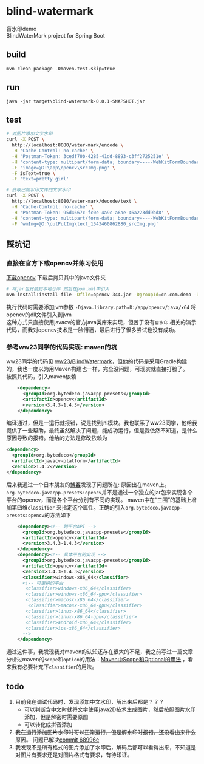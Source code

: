# blind-watermark
盲水印demo  
BlindWaterMark project for Spring Boot

## build
```
mvn clean package -Dmaven.test.skip=true
```

## run
```
java -jar target\blind-watermark-0.0.1-SNAPSHOT.jar
```

## test

```bash
# 对图片添加文字水印
curl -X POST \
  http://localhost:8080/water-mark/encode \
  -H 'Cache-Control: no-cache' \
  -H 'Postman-Token: 3cedf70b-4285-41dd-8893-c3ff2725251e' \
  -H 'content-type: multipart/form-data; boundary=----WebKitFormBoundary7MA4YWxkTrZu0gW' \
  -F 'image=@D:\app\opencv\srcImg.png' \
  -F isText=true \
  -F 'text=pretty girl'
```

```bash
# 获取已加水印文件的文字水印
curl -X POST \
  http://localhost:8080/water-mark/decode/text \
  -H 'Cache-Control: no-cache' \
  -H 'Postman-Token: 95d4667c-fc0e-4a9c-a6ae-46a223dd9bd8' \
  -H 'content-type: multipart/form-data; boundary=----WebKitFormBoundary7MA4YWxkTrZu0gW' \
  -F 'wmImg=@D:\outPutImg\text_1543460862880_srcImg.png'
```

## 踩坑记

### 直接在官方下载opencv并练习使用

[下载opencv](https://opencv.org/releases.html)  下载后拷贝其中的java文件夹 
```bash
# 将jar包安装到本地仓库 然后在pom.xml中引入
mvn install:install-file -Dfile=opencv-344.jar -DgroupId=cn.com.demo -DartifactId=opencv -Dversion=3.4.4 -Dpackaging=jar
``` 
执行代码时需要添加jvm参数 `-Djava.library.path=D:/app/opencv/java/x64` 将opencv的dll文件引入到jvm  
这种方式只直接使用javacv的官方java类库来实现，但苦于没有`盲水印` 相关的演示代码，而我对opencv技术是一脸懵逼，最后进行了很多尝试也没有成功。

### 参考ww23同学的代码实现: maven的坑
ww23同学的代码见 [ww23/BlindWatermark](https://github.com/ww23/BlindWatermark)，但他的代码是采用Gradle构建的，我也一度以为用Maven构建也一样，完全没问题，可现实就直接打脸了。  
按照其代码，引入maven依赖  
```xml
    <dependency>
      <groupId>org.bytedeco.javacpp-presets</groupId>
      <artifactId>opencv</artifactId>
      <version>3.4.3-1.4.3</version>
    </dependency>
```
编译通过，但是一运行就报错，说是找到jni模块。我也联系了ww23同学，他给我提供了一些帮助，最终虽然解决了问题，能成功运行，但是我依然不知道，是什么原因导致的报错。他给的方法是修改依赖为 
```xml
<dependency>
  <groupId>org.bytedeco</groupId>
  <artifactId>javacv-platform</artifactId>
  <version>1.4.2</version>
</dependency>
```

后来我通过一个日本朋友的[博客](https://spring-boot-camp.readthedocs.io/ja/latest/02-OpenCV.html)发现了问题所在: 原因出在maven上。 
`org.bytedeco.javacpp-presets:opencv`并不是通过一个独立的jar包来实现各个平台的opencv，而是各个平台分别有不同的实现。
maven中在“三围”的基础上增加第四维`classifier` 来指定这个属性。正确的引入`org.bytedeco.javacpp-presets:opencv`的方法如下
```xml
    <dependency><!-- 跨平台API -->
      <groupId>org.bytedeco.javacpp-presets</groupId>
      <artifactId>opencv</artifactId>
      <version>3.4.3-1.4.3</version>
    </dependency>
    <dependency><!-- 具体平台的实现 -->
      <groupId>org.bytedeco.javacpp-presets</groupId>
      <artifactId>opencv</artifactId>
      <version>3.4.3-1.4.3</version>
      <classifier>windows-x86_64</classifier>
      <!-- 可更换的平台
       <classifier>windows-x86_64</classifier>
       <classifier>windows-x86_64-gpu</classifier>
       <classifier>macosx-x86_64</classifier>
        <classifier>macosx-x86_64-gpu</classifier>
       <classifier>linux-x86_64</classifier>
       <classifier>linux-x86_64-gpu</classifier>
       <classifier>android-x86_64</classifier>
       <classifier>ios-x86_64</classifier>
      -->
    </dependency>
```
通过这件事，我发现我对maven的认知还存在很大的不足，我之前写过一篇文章分析过maven的`scope`和`option`的用法：[Maven中Scope和Optional的用法](http://www.javawa.top/posts/a8f3da/) ，看来我有必要补充下`classifier`的用法。

## todo

1. 目前我在调试代码时，发现添加中文水印，解出来后都是？？？
   * 可以判断含中文时就将文字使用java2D技术生成图片，然后按照图片水印添加，但是解密时需要原图
   * 可以转化成拼音添加
2. ~~我在运行添加图片水印时可以正常运行，但是解水印时报错，还没看出来什么原因。~~ 
   问题已解决[commit 68996e](https://github.com/aaronwong1989/blind-watermark/commit/68996e) 
3. 我发现不是所有格式的图片添加了水印后，解码后都可以看得出来，不知道是对图片有要求还是对图片格式有要求，有待印证。



